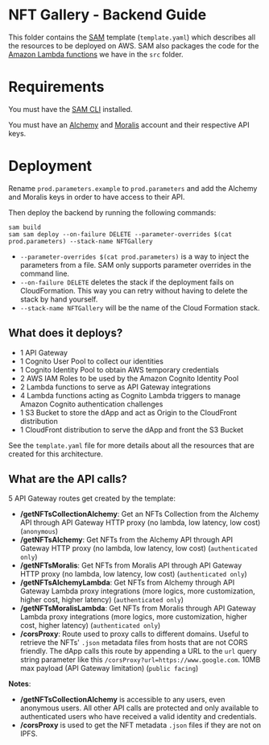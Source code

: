 # NFT Gallery - Backend Guide

This folder contains the [SAM](https://aws.amazon.com/serverless/sam/) template (`template.yaml`) which describes all the resources to be deployed on AWS. SAM also packages the code for the [Amazon Lambda functions](https://aws.amazon.com/lambda/) we have in the `src` folder.

# Requirements

You must have the [SAM CLI](https://docs.aws.amazon.com/serverless-application-model/latest/developerguide/install-sam-cli.html) installed.

You must have an [Alchemy](https://www.alchemy.com/) and [Moralis](https://moralis.io/) account and their respective API keys.

# Deployment

Rename `prod.parameters.example` to `prod.parameters` and add the Alchemy and Moralis keys in order to have access to their API.

Then deploy the backend by running the following commands:

```
sam build
sam sam deploy --on-failure DELETE --parameter-overrides $(cat prod.parameters) --stack-name NFTGallery
```

   * `--parameter-overrides $(cat prod.parameters)` is a way to inject the parameters from a file. SAM only supports parameter overrides in the command line.
   * `--on-failure DELETE` deletes the stack if the deployment fails on CloudFormation. This way you can retry without having to delete the stack by hand yourself.
   * `--stack-name NFTGallery` will be the name of the Cloud Formation stack.

## What does it deploys? 

   * 1 API Gateway
   * 1 Cognito User Pool to collect our identities
   * 1 Cognito Identity Pool to obtain AWS temporary credentials
   * 2 AWS IAM Roles to be used by the Amazon Cognito Identity Pool
   * 2 Lambda functions to serve as API Gateway integrations
   * 4 Lambda functions acting as Cognito Lambda triggers to manage Amazon Cognito authentication challenges
   * 1 S3 Bucket to store the dApp and act as Origin to the CloudFront distribution
   * 1 CloudFront distribution to serve the dApp and front the S3 Bucket

See the `template.yaml` file for more details about all the resources that are created for this architecture.

## What are the API calls?

5 API Gateway routes get created by the template:

   * **/getNFTsCollectionAlchemy**: Get an NFTs Collection from the Alchemy API through API Gateway HTTP proxy (no lambda, low latency, low cost) (`anonymous`)
   * **/getNFTsAlchemy**: Get NFTs from the Alchemy API through API Gateway HTTP proxy (no lambda, low latency, low cost) (`authenticated only`)
   * **/getNFTsMoralis**: Get NFTs from Moralis API through API Gateway HTTP proxy (no lambda, low latency, low cost) (`authenticated only`)
   * **/getNFTsAlchemyLambda**: Get NFTs from Alchemy through API Gateway Lambda proxy integrations (more logics, more customization, higher cost, higher latency) (`authenticated only`)
   * **/getNFTsMoralisLambda**: Get NFTs from Moralis through API Gateway Lambda proxy integrations (more logics, more customization, higher cost, higher latency) (`authenticated only`)
   * **/corsProxy**: Route used to proxy calls to different domains. Useful to retrieve the NFTs' `.json` metadata files from hosts that are not CORS friendly. The dApp calls this route by appending a URL to the `url` query string parameter like this `/corsProxy?url=https://www.google.com`. 10MB max payload (API Gateway limitation) (`public facing`)

**Notes**:

   * **/getNFTsCollectionAlchemy** is accessible to any users, even anonymous users. All other API calls are protected and only available to authenticated users who have received a valid identity and credentials. 
   * **/corsProxy** is used to get the NFT metadata `.json` files if they are not on IPFS.

